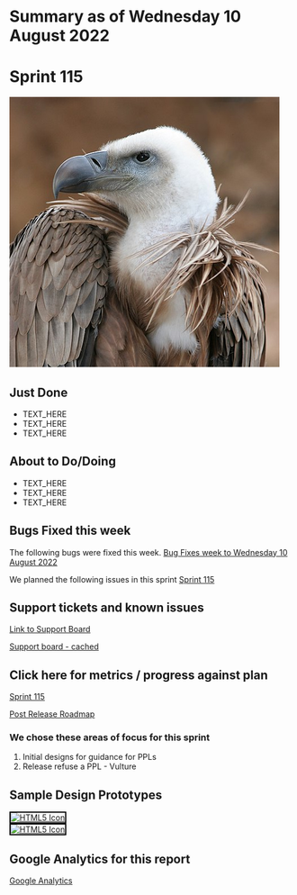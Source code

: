 # Summary as of Wednesday 10 August 2022 

# Sprint 115

![Thermos, CC BY-SA 2.5 <https://creativecommons.org/licenses/by-sa/2.5>, via Wikimedia Commons](graphs/vulture2.jpg)

## Just Done
* TEXT_HERE
* TEXT_HERE
* TEXT_HERE

## About to Do/Doing
* TEXT_HERE
* TEXT_HERE
* TEXT_HERE

## Bugs Fixed this week
The following bugs were fixed this week.
[Bug Fixes week to Wednesday 10 August 2022](graphs/bugs10082022.png)

We planned the following issues in this sprint 
[Sprint 115](graphs/sprint10082022.png)

## Support tickets and known issues
[Link to Support Board](https://collaboration.homeoffice.gov.uk/jira/secure/RapidBoard.jspa?rapidView=1717&selectedIssue=ASSB-253)

[Support board - cached](graphs/supportBoard10082022.png)

## Click here for metrics / progress against plan
[Sprint 115](graphs/progress10082022.png)

[Post Release Roadmap](graphs/roadmap10082022.png)

### We chose these areas of focus for this sprint
1. Initial designs for guidance for PPLs 
2. Release refuse a PPL - Vulture


## Sample Design Prototypes
<a href="graphs/proto1_10082022.png"><img src="graphs/proto1_10082022.png" alt="HTML5 Icon" width="200" style="border:2px solid black"></a>
<br>
<a href="graphs/proto2_10082022.png"><img src="graphs/proto2_10082022.png" alt="HTML5 Icon" width="200" style="border:2px solid black"></a>
<br>


## Google Analytics for this report
[Google Analytics](graphs/GA10082022.png)

